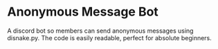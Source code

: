 # Anonymous Message Bot
A discord bot so members can send anonymous messages using disnake.py. The code is easily readable, perfect for absolute beginners.

